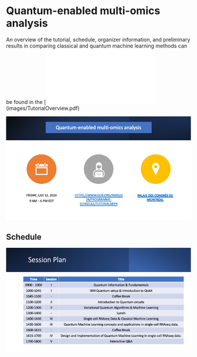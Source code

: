 # Quantum-enabled multi-omics analysis

An overview of the tutorial, schedule, organizer information, and preliminary results in comparing classical and quantum machine learning methods can be found in the  [![Overview][Overview](images/TutorialOverview.pdf)

[![QMLOmics][QMLOmics]](#)

## Schedule

[![Schedule][Schedule]](#)


<!-- MARKDOWN LINKS & IMAGES -->

[Overview]: images/TutorialOverview.pdf
[QMLOmics]: images/QMLomics_tutorial.png
[Schedule]: images/Schedule_tutorial.png
